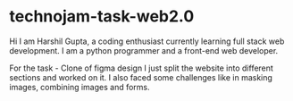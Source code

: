 # technojam-task-web2.0

Hi I am Harshil Gupta, a coding enthusiast currently learning full stack web development. I am a python programmer and a front-end web developer.

For the task - Clone of figma design
I just split the website into different sections and worked on it. I also faced some challenges like in masking images, combining images and forms.

 
